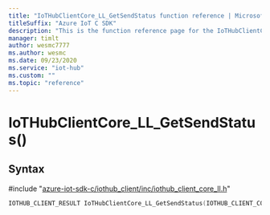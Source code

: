```yaml
---                             
title: "IoTHubClientCore_LL_GetSendStatus function reference | Microsoft Docs" 
titleSuffix: "Azure IoT C SDK"            
description: "This is the function reference page for the IoTHubClientCore_LL_GetSendStatus() function in the Azure IoT C SDK. This SDK is used with Azure IoT Hub and Azure IoT Hub Device Provisioning Service"            
manager: timlt                 
author: wesmc7777              
ms.author: wesmc               
ms.date: 09/23/2020                    
ms.service: "iot-hub"             
ms.custom: ""                
ms.topic: "reference"        
---                            
```


# IoTHubClientCore_LL_GetSendStatus()

## Syntax

\#include "[azure-iot-sdk-c/iothub_client/inc/iothub_client_core_ll.h](../iothub-client-core-ll-h.md)"  
```C
IOTHUB_CLIENT_RESULT IoTHubClientCore_LL_GetSendStatus(IOTHUB_CLIENT_CORE_LL_HANDLE  MU_IFCOMMA2);
```

